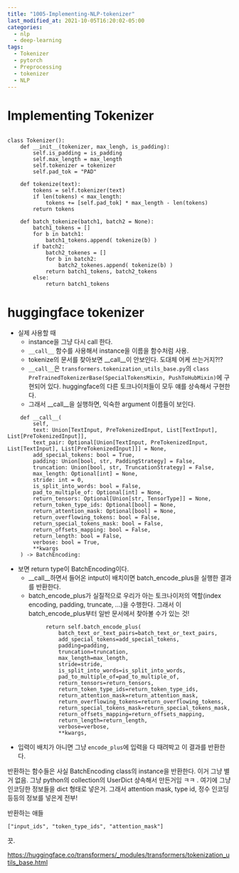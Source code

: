 ```yaml
---
title: "1005-Implementing-NLP-tokenizer"
last_modified_at: 2021-10-05T16:20:02-05:00
categories:
  - nlp
  - deep-learning
tags:
  - Tokenizer
  - pytorch
  - Preprocessing
  - tokenizer
  - NLP
---
```




# Implementing Tokenizer


```

class Tokenizer():
    def __init__(tokenizer, max_lengh, is_padding):
        self.is_padding = is_padding
        self.max_length = max_length
        self.tokenizer = tokenizer
        self.pad_tok = "PAD"

    def tokenize(text):
        tokens = self.tokenizer(text)
        if len(tokens) < max_length:
            tokens += [self.pad_tok] * max_length - len(tokens)
        return tokens

    def batch_tokenize(batch1, batch2 = None):
        batch1_tokens = []
        for b in batch1:
            batch1_tokens.append( tokenize(b) )
        if batch2:
            batch2_tokenes = []
            for b in batch2:
                batch2_tokenes.append( tokenize(b) )
            return batch1_tokens, batch2_tokens
        else:
            return batch1_tokens

```

# huggingface tokenizer

* 실제 사용할 때 
  * instance을 그냥 다시 call 한다.
  * `__call__` 함수를 사용해서 instance을 이름을 함수처럼 사용.
  * tokenize의 문서를 찾아보면 __call__이 안보인다. 도대체 어케 쓰는거지?!?
  * `__call__`은 `transformers.tokenization_utils_base.py`의 `class PreTrainedTokenizerBase(SpecialTokensMixin, PushToHubMixin)`에 구현되어 있다. huggingface의 다른 토크나이저들이 모두 얘를 상속해서 구현한다.
  * 그래서 __call__을 실행하면, 익숙한 argument 이름들이 보인다.

```
    def __call__(
        self,
        text: Union[TextInput, PreTokenizedInput, List[TextInput], List[PreTokenizedInput]],
        text_pair: Optional[Union[TextInput, PreTokenizedInput, List[TextInput], List[PreTokenizedInput]]] = None,
        add_special_tokens: bool = True,
        padding: Union[bool, str, PaddingStrategy] = False,
        truncation: Union[bool, str, TruncationStrategy] = False,
        max_length: Optional[int] = None,
        stride: int = 0,
        is_split_into_words: bool = False,
        pad_to_multiple_of: Optional[int] = None,
        return_tensors: Optional[Union[str, TensorType]] = None,
        return_token_type_ids: Optional[bool] = None,
        return_attention_mask: Optional[bool] = None,
        return_overflowing_tokens: bool = False,
        return_special_tokens_mask: bool = False,
        return_offsets_mapping: bool = False,
        return_length: bool = False,
        verbose: bool = True,
        **kwargs
    ) -> BatchEncoding:
```

* 보면 return type이 BatchEncoding이다.
  * __call__하면서 들어온 intput이 배치이면 batch_encode_plus을 실행한 결과를 반환한다.
  * batch_encode_plus가 실질적으로 우리가 아는 토크나이저의 역할(index encoding, padding, truncate, ...)을 수행한다. 그래서 이 batch_encode_plus부터 일반 문서에서 찾아볼 수가 있는 것!

```
            return self.batch_encode_plus(
                batch_text_or_text_pairs=batch_text_or_text_pairs,
                add_special_tokens=add_special_tokens,
                padding=padding,
                truncation=truncation,
                max_length=max_length,
                stride=stride,
                is_split_into_words=is_split_into_words,
                pad_to_multiple_of=pad_to_multiple_of,
                return_tensors=return_tensors,
                return_token_type_ids=return_token_type_ids,
                return_attention_mask=return_attention_mask,
                return_overflowing_tokens=return_overflowing_tokens,
                return_special_tokens_mask=return_special_tokens_mask,
                return_offsets_mapping=return_offsets_mapping,
                return_length=return_length,
                verbose=verbose,
                **kwargs,
```
* 입력이 배치가 아니면 그냥 `encode_plus`에 입력을 다 때려박고 이 결과를 반환한다.

반환하는 함수들은 사실 BatchEncoding class의 instance을 반환한다. 이거 그냥 별거 없음. 그냥 python의 collection의 UserDict 상속해서 만든거임 ㅋㅋ . 여기에 그냥 인코딩한 정보들을 dict 형태로 넣은거. 그래서 attention mask, type id, 정수 인코딩 등등의 정보를 넣은게 전부! 

반환하는 애들

```
["input_ids", "token_type_ids", "attention_mask"]
```

끗.

https://huggingface.co/transformers/_modules/transformers/tokenization_utils_base.html

